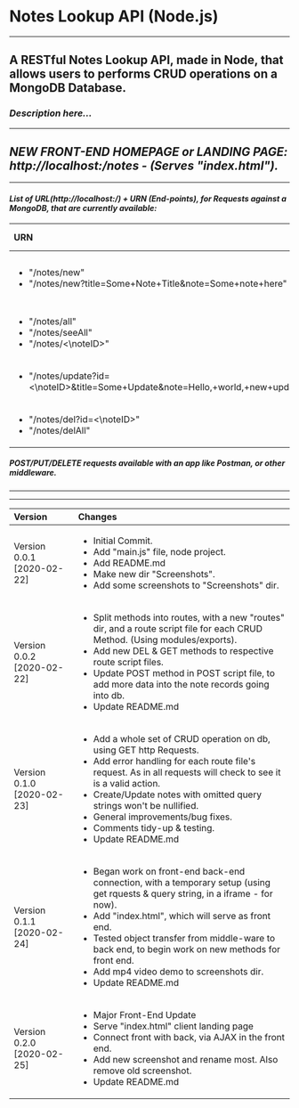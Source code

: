 # Notes Lookup API (Node.js)


***


## A RESTful Notes Lookup API, made in Node, that allows users to performs CRUD operations on a MongoDB Database.

### <i> Description here...


***

## NEW FRONT-END HOMEPAGE or LANDING PAGE: http://localhost:<Port>/notes - (Serves "index.html").

***

#### List of URL(http://localhost:<Port>/) + URN (End-points), for Requests against a MongoDB, that are currently available:

| URN | Action on DB | Full URI (Using some port, e.g. "8080") |
|:---|:---|:---|
| <ul><li>"/notes/new"</li><li>"/notes/new?title=Some+Note+Title&note=Some+note+here"</li></ul> | <b><u>CREATE</u></b> | <ul><li>"http://localhost:8080/notes/new"</li><li>"http://localhost:8080/notes/new?title=Some+Note+Title&note=Some+note+here"</li></ul> |
| <ul><li>"/notes/all"</li><li>"/notes/seeAll"</li><li>"/notes/<\noteID>\"</li></ul> | <b><u>READ</u></b> | <ul><li>"http://localhost:8080/notes/all"</li><li>"http://localhost:8080/notes/seeAll"</li><li>"http://localhost:8080/notes/<\noteID>\"</li></ul> |
| <ul><li>"/notes/update?id=<\noteID>\&title=Some+Update&note=Hello,+world,+new+update"</li></ul> | <b><u>UPDATE</u></b> | <ul><li>"http://localhost:8080/notes/update?id=<\noteID>\&title=Some+Update&note=Hello,+world,+new+update"</li></ul> |
| <ul><li>"/notes/del?id=<\noteID>\"</li><li>"/notes/delAll"</li></ul> | <b><u>DELETE</u></b> | <ul><li>"http://localhost:8080/notes/del?id=<\noteID>\"</li><li>"http://localhost:8080/notes/delAll"</li></ul> |

##### POST/PUT/DELETE requests available with an app like Postman, or other middleware.


***
***


|Version| Changes|
|:---|:---|
|Version 0.0.1 [2020-02-22]|<ul><li>Initial Commit.</li><li>Add "main.js" file, node project.</li><li>Add README.md</li><li>Make new dir "Screenshots".</li><li>Add some screenshots to "Screenshots" dir.</li></ul>|
|Version 0.0.2 [2020-02-22]|<ul><li>Split methods into routes, with a new "routes" dir, and a route script file for each CRUD Method. (Using modules/exports).</li><li>Add new DEL & GET methods to respective route script files.</li><li>Update POST method in POST script file, to add more data into the note records going into db.</li><li>Update README.md</li></ul>|
|Version 0.1.0 [2020-02-23]|<ul><li>Add a whole set of CRUD operation on db, using GET http Requests.</li><li>Add error handling for each route file's request. As in all requests will check to see it is a valid action.</li><li>Create/Update notes with omitted query strings won't be nullified.</li><li>General improvements/bug fixes.</li><li>Comments tidy-up & testing.</li><li>Update README.md</li></ul>|
|Version 0.1.1 [2020-02-24]|<ul><li>Began work on front-end back-end connection, with a temporary setup (using get rquests & query string, in a iframe - for now).</li><li>Add "index.html", which will serve as front end.</li><li>Tested object transfer from middle-ware to back end, to begin work on new methods for front end.</li><li>Add mp4 video demo to screenshots dir.</li><li>Update README.md</li></ul>|
|Version 0.2.0 [2020-02-25]|<ul><li>Major Front-End Update</li><li>Serve "index.html" client landing page</li><li>Connect front with back, via AJAX in the front end.</li><li>Add new screenshot and rename most. Also remove old screenshot.</li><li>Update README.md</li></ul>|